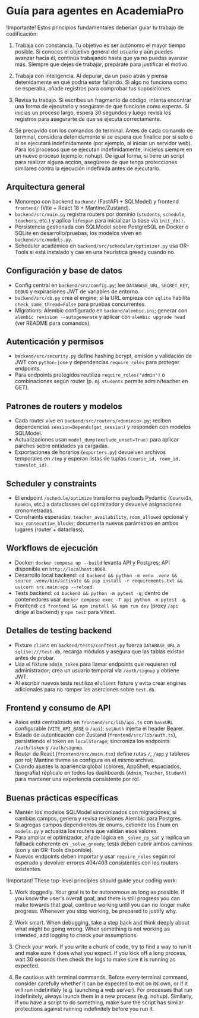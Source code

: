 # Guía para agentes en AcademiaPro

!Importante! Estos principios fundamentales deberían guiar tu trabajo de codificación:

1. Trabaja con constancia. Tu objetivo es ser autónomo el mayor tiempo posible. Si conoces el objetivo general del usuario y aún puedes avanzar hacia él, continúa trabajando hasta que ya no puedas avanzar más. Siempre que dejes de trabajar, prepárate para justificar el motivo.

2. Trabaja con inteligencia. Al depurar, da un paso atrás y piensa detenidamente en qué podría estar fallando. Si algo no funciona como se esperaba, añade registros para comprobar tus suposiciones.

3. Revisa tu trabajo. Si escribes un fragmento de código, intenta encontrar una forma de ejecutarlo y asegúrate de que funcione como esperas. Si inicias un proceso largo, espera 30 segundos y luego revisa los registros para asegurarte de que se ejecuta correctamente.

4. Sé precavido con los comandos de terminal. Antes de cada comando de terminal, considera detenidamente si se espera que finalice por sí solo o si se ejecutará indefinidamente (por ejemplo, al iniciar un servidor web). Para los procesos que se ejecutan indefinidamente, inícielos siempre en un nuevo proceso (ejemplo: nohup). De igual forma, si tiene un script para realizar alguna acción, asegúrese de que tenga protecciones similares contra la ejecución indefinida antes de ejecutarlo.

## Arquitectura general
- Monorepo con backend `backend/` (FastAPI + SQLModel) y frontend `frontend/` (Vite + React 18 + Mantine/Zustand).
- `backend/src/main.py` registra routers por dominio (`students`, `schedule`, `teachers`, etc.) y aplica `lifespan` para inicializar la base vía `init_db()`.
- Persistencia gestionada con SQLModel sobre PostgreSQL en Docker o SQLite en desarrollo/pruebas; los modelos viven en `backend/src/models.py`.
- Scheduler académico en `backend/src/scheduler/optimizer.py` usa OR-Tools si está instalado y cae en una heurística greedy cuando no.

## Configuración y base de datos
- Config central en `backend/src/config.py`; lee `DATABASE_URL`, `SECRET_KEY`, `DEBUG` y expiraciones JWT de variables de entorno.
- `backend/src/db.py` crea el engine; si la URL empieza con `sqlite` habilita `check_same_thread=False` para pruebas concurrentes.
- Migrations: Alembic configurado en `backend/alembic.ini`; generar con `alembic revision --autogenerate` y aplicar con `alembic upgrade head` (ver README para comandos).

## Autenticación y permisos
- `backend/src/security.py` define hashing bcrypt, emisión y validación de JWT con `python-jose` y dependencias `require_roles` para proteger endpoints.
- Para endpoints protegidos reutiliza `require_roles("admin")` o combinaciones según router (p. ej. `students` permite admin/teacher en GET).

## Patrones de routers y modelos
- Cada router vive en `backend/src/routers/<dominio>.py`; reciben dependencias `session=Depends(get_session)` y responden con modelos SQLModel.
- Actualizaciones usan `model_dump(exclude_unset=True)` para aplicar parches sobre entidades ya cargadas.
- Exportaciones de horarios (`exporters.py`) devuelven archivos temporales en `/tmp` y esperan listas de tuplas `(course_id, room_id, timeslot_id)`.

## Scheduler y constraints
- El endpoint `/schedule/optimize` transforma payloads Pydantic (`CourseIn`, `RoomIn`, etc.) a dataclasses del optimizador y devuelve asignaciones cronometradas.
- Constraints esperadas: `teacher_availability`, `room_allowed` opcional y `max_consecutive_blocks`; documenta nuevos parámetros en ambos lugares (router + dataclass).

## Workflows de ejecución
- Docker: `docker compose up --build` levanta API y Postgres; API disponible en `http://localhost:8000`.
- Desarrollo local backend: `cd backend && python -m venv .venv && source .venv/bin/activate && pip install -r requirements.txt && uvicorn src.main:app --reload`.
- Tests backend: `cd backend && python -m pytest -q`; dentro de contenedores usar `docker compose exec -T api python -m pytest -q`.
- Frontend: `cd frontend && npm install && npm run dev` (proxy `/api` dirige al backend) y `npm test` para Vitest.

## Detalles de testing backend
- Fixture `client` en `backend/tests/conftest.py` fuerza `DATABASE_URL` a `sqlite:///test.db`, recarga módulos y asegura que las tablas existan antes de probar.
- Usa el fixture `admin_token` para llamar endpoints que requieren rol administrador; crea un usuario temporal vía `/auth/signup` y obtiene JWT.
- Al escribir nuevos tests reutiliza el `client` fixture y evita crear engines adicionales para no romper las aserciones sobre `test.db`.

## Frontend y consumo de API
- Axios está centralizado en `frontend/src/lib/api.ts` con `baseURL` configurable (`VITE_API_BASE` o `/api`); `setAuth` injerta el header Bearer.
- Estado de autenticación con Zustand (`frontend/src/lib/auth.ts`), persistiendo el token en `localStorage`; sincroniza los endpoints `/auth/token` y `/auth/signup`.
- Router de React (`frontend/src/main.tsx`) define rutas `/`, `/app` y tableros por rol; Mantine theme se configura en el mismo archivo.
- Cuando ajustes la apariencia global (colores, AppShell, espaciados, tipografía) réplicalo en todos los dashboards (`Admin`, `Teacher`, `Student`) para mantener una experiencia consistente por rol.

## Buenas prácticas específicas
- Mantén los modelos SQLModel sincronizados con migraciones; si cambias campos, genera y revisa revisiones Alembic para Postgres.
- Si agregas campos dependientes de enums, extiende los Enum en `models.py` y actualiza los routers que validan esos valores.
- Para ampliar el optimizador, añade lógica en `_solve_cp_sat` y replica un fallback coherente en `_solve_greedy`; tests deben cubrir ambos caminos (con y sin OR-Tools disponible).
- Nuevos endpoints deben importar y usar `require_roles` según rol esperado y devolver errores 404/403 consistentes con los routers existentes.

!Important! These top-level principles should guide your coding work:

1. Work doggedly. Your goal is to be autonomous as long as possible. If you know the user's overall goal, and there is still progress you can make towards that goal, continue working until you can no longer make progress. Whenever you stop working, be prepared to justify why.

2. Work smart. When debugging, take a step back and think deeply about what might be going wrong. When something is not working as intended, add logging to check your assumptions.

3. Check your work. If you write a chunk of code, try to find a way to run it and make sure it does what you expect. If you kick off a long process, wait 30 seconds then check the logs to make sure it is running as expected.

4. Be cautious with terminal commands. Before every terminal command, consider carefully whether it can be expected to exit on its own, or if it will run indefinitely (e.g. launching a web server). For processes that run indefinitely, always launch them in a new process (e.g. nohup). Similarly, if you have a script to do something, make sure the script has similar protections against running indefinitely before you run it.
